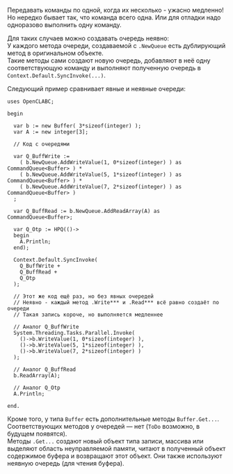 


Передавать команды по одной, когда их несколько - ужасно медленно!\
Но нередко бывает так, что команда всего одна. Или для отладки надо одноразово выполнить одну команду.

Для таких случаев можно создавать очередь неявно:\
У каждого метода очереди, создаваемой с `.NewQueue` есть дублирующий метод в оригинальном объекте.\
Такие методы сами создают новую очередь, добавляют в неё одну соответствующую команду и выполняют полученную очередь в `Context.Default.SyncInvoke(...)`.

Следующий пример сравнивает явные и неявные очереди:
```
uses OpenCLABC;

begin
  
  var b := new Buffer( 3*sizeof(integer) );
  var A := new integer[3];
  
  // Код с очередями
  
  var Q_BuffWrite :=
    ( b.NewQueue.AddWriteValue(1, 0*sizeof(integer) ) as CommandQueue<Buffer> ) *
    ( b.NewQueue.AddWriteValue(5, 1*sizeof(integer) ) as CommandQueue<Buffer> ) *
    ( b.NewQueue.AddWriteValue(7, 2*sizeof(integer) ) as CommandQueue<Buffer> )
  ;
  
  var Q_BuffRead := b.NewQueue.AddReadArray(A) as CommandQueue<Buffer>;
  
  var Q_Otp := HPQ(()->
  begin
    A.Println;
  end);
  
  Context.Default.SyncInvoke(
    Q_BuffWrite +
    Q_BuffRead +
    Q_Otp
  );
  
  // Этот же код ещё раз, но без явных очередей
  // Неявно - каждый метод .Write*** и .Read*** всё равно создаёт по очереди
  // Такая запись короче, но выполняется медленнее
  
  // Аналог Q_BuffWrite
  System.Threading.Tasks.Parallel.Invoke(
    ()->b.WriteValue(1, 0*sizeof(integer) ),
    ()->b.WriteValue(5, 1*sizeof(integer) ),
    ()->b.WriteValue(7, 2*sizeof(integer) )
  );
  
  // Аналог Q_BuffRead
  b.ReadArray(A);
  
  // Аналог Q_Otp
  A.Println;
  
end.
```
Кроме того, у типа `Buffer` есть дополнительные методы `Buffer.Get...`.
Соответствующих методов у очередей — нет (`ToDo` возможно, в будущем появятся).\
Методы `.Get...` создают новый объект типа записи, массива или выделяют область неуправляемой памяти,
читают в полученный объект содержимое буфера и возвращают этот объект.
Они также используют неявную очередь (для чтения буфера).


